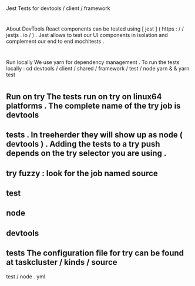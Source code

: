 #
Jest
Tests
for
devtools
/
client
/
framework
#
#
About
DevTools
React
components
can
be
tested
using
[
jest
]
(
https
:
/
/
jestjs
.
io
/
)
.
Jest
allows
to
test
our
UI
components
in
isolation
and
complement
our
end
to
end
mochitests
.
#
#
Run
locally
We
use
yarn
for
dependency
management
.
To
run
the
tests
locally
:
cd
devtools
/
client
/
shared
/
framework
/
test
/
node
yarn
&
&
yarn
test
#
#
Run
on
try
The
tests
run
on
try
on
linux64
platforms
.
The
complete
name
of
the
try
job
is
devtools
-
tests
.
In
treeherder
they
will
show
up
as
node
(
devtools
)
.
Adding
the
tests
to
a
try
push
depends
on
the
try
selector
you
are
using
.
-
try
fuzzy
:
look
for
the
job
named
source
-
test
-
node
-
devtools
-
tests
The
configuration
file
for
try
can
be
found
at
taskcluster
/
kinds
/
source
-
test
/
node
.
yml
